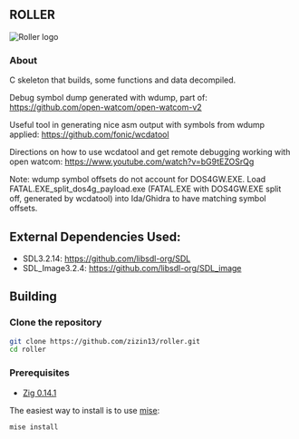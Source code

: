 ## ROLLER
![Roller logo](./master/images/whiplash.gif)

### About

C skeleton that builds, some functions and data decompiled.

Debug symbol dump generated with wdump, part of: https://github.com/open-watcom/open-watcom-v2

Useful tool in generating nice asm output with symbols from wdump applied: https://github.com/fonic/wcdatool

Directions on how to use wcdatool and get remote debugging working with open watcom: https://www.youtube.com/watch?v=bG9tEZOSrQg

Note: wdump symbol offsets do not account for DOS4GW.EXE. Load FATAL.EXE_split_dos4g_payload.exe (FATAL.EXE with DOS4GW.EXE split off, generated by wcdatool) into Ida/Ghidra to have matching symbol offsets.

## External Dependencies Used:
* SDL3.2.14: https://github.com/libsdl-org/SDL
* SDL_Image3.2.4: https://github.com/libsdl-org/SDL_image

## Building

### Clone the repository

```bash
git clone https://github.com/zizin13/roller.git
cd roller
```

### Prerequisites

- [Zig 0.14.1](https://ziglang.org/download/)

The easiest way to install is to use [mise](https://mise.jdx.dev/):

```bash
mise install
```
